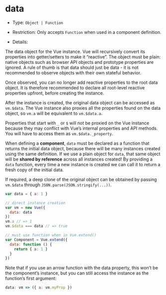 # data

* Type: `Object | Function`

* Restriction: Only accepts `Function` when used in a component definition.

* Details:

The data object for the Vue instance. Vue will recursively convert its properties into getter/setters to make it “reactive”. The object must be plain: native objects such as browser API objects and prototype properties are ignored. A rule of thumb is that data should just be data - it is not recommended to observe objects with their own stateful behavior.

Once observed, you can no longer add reactive properties to the root data object. It is therefore recommended to declare all root-level reactive properties upfront, before creating the instance.

After the instance is created, the original data object can be accessed as `vm.$data`. The Vue instance also proxies all the properties found on the data object, so `vm.a` will be equivalent to `vm.$data.a`.

Properties that start with `_` or `$` will not be proxied on the Vue instance because they may conflict with Vue’s internal properties and API methods. You will have to access them as `vm.$data._property`.

When defining a **component**, `data` must be declared as a function that returns the initial data object, because there will be many instances created using the same definition. If we use a plain object for `data`, that same object will be **shared by reference** across all instances created! By providing a `data` function, every time a new instance is created we can call it to return a fresh copy of the initial data.

If required, a deep clone of the original object can be obtained by passing `vm.$data` through `JSON.parse(JSON.stringify(...))`.

```js
var data = { a: 1 }

// direct instance creation
var vm = new Vue({
  data: data
})
vm.a // => 1
vm.$data === data // => true

// must use function when in Vue.extend()
var Component = Vue.extend({
  data: function () {
    return { a: 1 }
  }
})
```

Note that if you use an arrow function with the data property, this won’t be the component’s instance, but you can still access the instance as the function’s first argument:

```js
data: vm => ({ a: vm.myProp })
```

